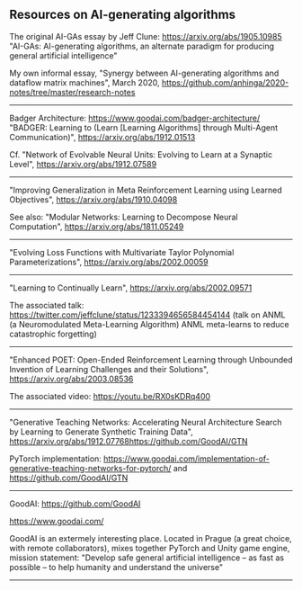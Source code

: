 ## Resources on AI-generating algorithms

The original AI-GAs essay by Jeff Clune: https://arxiv.org/abs/1905.10985
"AI-GAs: AI-generating algorithms, an alternate paradigm for producing general artificial intelligence"

My own informal essay, "Synergy between AI-generating algorithms and dataflow matrix machines", March 2020,
https://github.com/anhinga/2020-notes/tree/master/research-notes

---

Badger Architecture: https://www.goodai.com/badger-architecture/
"BADGER: Learning to (Learn [Learning Algorithms] through Multi-Agent Communication)", https://arxiv.org/abs/1912.01513

Cf. "Network of Evolvable Neural Units: Evolving to Learn at a Synaptic Level", https://arxiv.org/abs/1912.07589

---

"Improving Generalization in Meta Reinforcement Learning using Learned Objectives", https://arxiv.org/abs/1910.04098

See also: "Modular Networks: Learning to Decompose Neural Computation", https://arxiv.org/abs/1811.05249

---

"Evolving Loss Functions with Multivariate Taylor Polynomial Parameterizations", https://arxiv.org/abs/2002.00059

---

"Learning to Continually Learn", https://arxiv.org/abs/2002.09571

The associated talk: https://twitter.com/jeffclune/status/1233394656584454144 (talk  on ANML 
(a Neuromodulated Meta-Learning Algorithm) ANML meta-learns to reduce catastrophic forgetting)

---

"Enhanced POET: Open-Ended Reinforcement Learning through Unbounded Invention of Learning Challenges and their Solutions", https://arxiv.org/abs/2003.08536

The associated video: https://youtu.be/RX0sKDRq400

---

"Generative Teaching Networks: Accelerating Neural Architecture Search by Learning to Generate Synthetic Training Data", https://arxiv.org/abs/1912.07768https://github.com/GoodAI/GTN

PyTorch implementation: https://www.goodai.com/implementation-of-generative-teaching-networks-for-pytorch/ and https://github.com/GoodAI/GTN

---

GoodAI: https://github.com/GoodAI

https://www.goodai.com/

GoodAI is an extermely interesting place. Located in Prague (a great choice, with remote collaborators), 
mixes together PyTorch and Unity game engine, mission statement: 
"Develop safe general artificial intelligence – as fast as possible – to help humanity and understand the universe"

---


